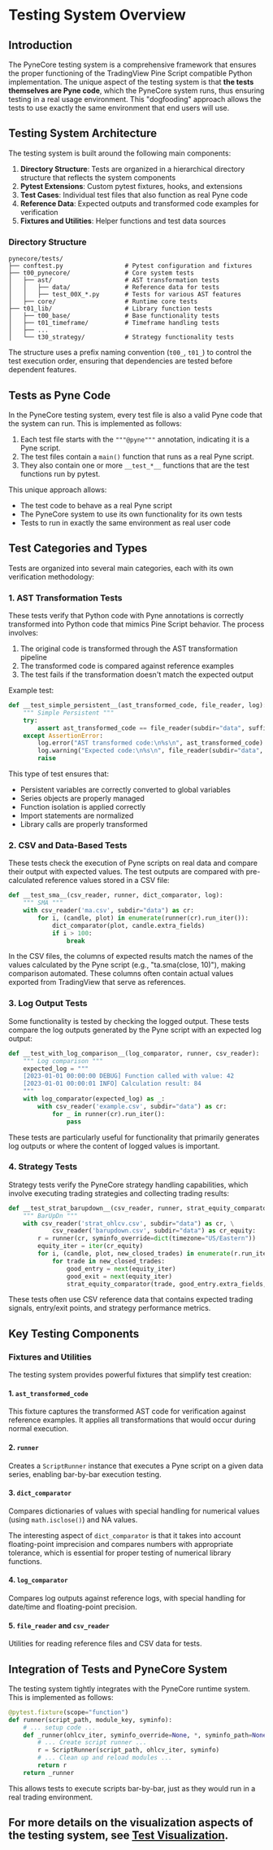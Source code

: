 <!--
---
weight: 1104
title: "Testing System"
description: "Overview of the PyneCore testing system"
icon: "science"
date: "2025-03-31"
lastmod: "2025-03-31"
draft: false
toc: true
categories: ["Development", "Testing"]
tags: ["testing", "pytest", "infrastructure", "quality-assurance", "ast", "reference-data"]
---
-->

# Testing System Overview

## Introduction

The PyneCore testing system is a comprehensive framework that ensures the proper functioning of the TradingView Pine Script compatible Python implementation. The unique aspect of the testing system is that **the tests themselves are Pyne code**, which the PyneCore system runs, thus ensuring testing in a real usage environment. This "dogfooding" approach allows the tests to use exactly the same environment that end users will use.

## Testing System Architecture

The testing system is built around the following main components:

1. **Directory Structure**: Tests are organized in a hierarchical directory structure that reflects the system components
2. **Pytest Extensions**: Custom pytest fixtures, hooks, and extensions
3. **Test Cases**: Individual test files that also function as real Pyne code
4. **Reference Data**: Expected outputs and transformed code examples for verification
5. **Fixtures and Utilities**: Helper functions and test data sources

### Directory Structure

```
pynecore/tests/
├── conftest.py                 # Pytest configuration and fixtures
├── t00_pynecore/               # Core system tests
│   ├── ast/                    # AST transformation tests
│   │   ├── data/               # Reference data for tests
│   │   ├── test_00X_*.py       # Tests for various AST features
│   ├── core/                   # Runtime core tests
├── t01_lib/                    # Library function tests
│   ├── t00_base/               # Base functionality tests
│   ├── t01_timeframe/          # Timeframe handling tests
│   ├── ...
│   └── t30_strategy/           # Strategy functionality tests
```

The structure uses a prefix naming convention (`t00_`, `t01_`) to control the test execution order, ensuring that dependencies are tested before dependent features.

## Tests as Pyne Code

In the PyneCore testing system, every test file is also a valid Pyne code that the system can run. This is implemented as follows:

1. Each test file starts with the `"""@pyne"""` annotation, indicating it is a Pyne script.
2. The test files contain a `main()` function that runs as a real Pyne script.
3. They also contain one or more `__test_*__` functions that are the test functions run by pytest.

This unique approach allows:
- The test code to behave as a real Pyne script
- The PyneCore system to use its own functionality for its own tests
- Tests to run in exactly the same environment as real user code

## Test Categories and Types

Tests are organized into several main categories, each with its own verification methodology:

### 1. AST Transformation Tests

These tests verify that Python code with Pyne annotations is correctly transformed into Python code that mimics Pine Script behavior. The process involves:

1. The original code is transformed through the AST transformation pipeline
2. The transformed code is compared against reference examples
3. The test fails if the transformation doesn't match the expected output

Example test:
```python
def __test_simple_persistent__(ast_transformed_code, file_reader, log):
    """ Simple Persistent """
    try:
        assert ast_transformed_code == file_reader(subdir="data", suffix="_ast_modified.py")
    except AssertionError:
        log.error("AST transformed code:\n%s\n", ast_transformed_code)
        log.warning("Expected code:\n%s\n", file_reader(subdir="data", suffix="_ast_modified.py"))
        raise
```

This type of test ensures that:
- Persistent variables are correctly converted to global variables
- Series objects are properly managed
- Function isolation is applied correctly
- Import statements are normalized
- Library calls are properly transformed

### 2. CSV and Data-Based Tests

These tests check the execution of Pyne scripts on real data and compare their output with expected values. The test outputs are compared with pre-calculated reference values stored in a CSV file:

```python
def __test_sma__(csv_reader, runner, dict_comparator, log):
    """ SMA """
    with csv_reader('ma.csv', subdir="data") as cr:
        for i, (candle, plot) in enumerate(runner(cr).run_iter()):
            dict_comparator(plot, candle.extra_fields)
            if i > 100:
                break
```

In the CSV files, the columns of expected results match the names of the values calculated by the Pyne script (e.g., "ta.sma(close, 10)"), making comparison automated. These columns often contain actual values exported from TradingView that serve as references.

### 3. Log Output Tests

Some functionality is tested by checking the logged output. These tests compare the log outputs generated by the Pyne script with an expected log output:

```python
def __test_with_log_comparison__(log_comparator, runner, csv_reader):
    """ Log comparison """
    expected_log = """
    [2023-01-01 00:00:00 DEBUG] Function called with value: 42
    [2023-01-01 00:00:01 INFO] Calculation result: 84
    """
    with log_comparator(expected_log) as _:
        with csv_reader('example.csv', subdir="data") as cr:
            for _ in runner(cr).run_iter():
                pass
```

These tests are particularly useful for functionality that primarily generates log outputs or where the content of logged values is important.

### 4. Strategy Tests

Strategy tests verify the PyneCore strategy handling capabilities, which involve executing trading strategies and collecting trading results:

```python
def __test_strat_barupdown__(csv_reader, runner, strat_equity_comparator, log):
    """ BarUpDn """
    with csv_reader('strat_ohlcv.csv', subdir="data") as cr, \
            csv_reader('barupdown.csv', subdir="data") as cr_equity:
        r = runner(cr, syminfo_override=dict(timezone="US/Eastern"))
        equity_iter = iter(cr_equity)
        for i, (candle, plot, new_closed_trades) in enumerate(r.run_iter()):
            for trade in new_closed_trades:
                good_entry = next(equity_iter)
                good_exit = next(equity_iter)
                strat_equity_comparator(trade, good_entry.extra_fields, good_exit.extra_fields)
```

These tests often use CSV reference data that contains expected trading signals, entry/exit points, and strategy performance metrics.

## Key Testing Components

### Fixtures and Utilities

The testing system provides powerful fixtures that simplify test creation:

#### 1. `ast_transformed_code`

This fixture captures the transformed AST code for verification against reference examples. It applies all transformations that would occur during normal execution.

#### 2. `runner`

Creates a `ScriptRunner` instance that executes a Pyne script on a given data series, enabling bar-by-bar execution testing.

#### 3. `dict_comparator`

Compares dictionaries of values with special handling for numerical values (using `math.isclose()`) and NA values.

The interesting aspect of `dict_comparator` is that it takes into account floating-point imprecision and compares numbers with appropriate tolerance, which is essential for proper testing of numerical library functions.

#### 4. `log_comparator`

Compares log outputs against reference logs, with special handling for date/time and floating-point precision.

#### 5. `file_reader` and `csv_reader`

Utilities for reading reference files and CSV data for tests.

## Integration of Tests and PyneCore System

The testing system tightly integrates with the PyneCore runtime system. This is implemented as follows:

```python
@pytest.fixture(scope="function")
def runner(script_path, module_key, syminfo):
    # ... setup code ...
    def _runner(ohlcv_iter, syminfo_override=None, *, syminfo_path=None):
        # ... Create script runner ...
        r = ScriptRunner(script_path, ohlcv_iter, syminfo)
        # ... Clean up and reload modules ...
        return r
    return _runner
```

This allows tests to execute scripts bar-by-bar, just as they would run in a real trading environment.

## For more details on the visualization aspects of the testing system, see [Test Visualization](./test-visualization.md).